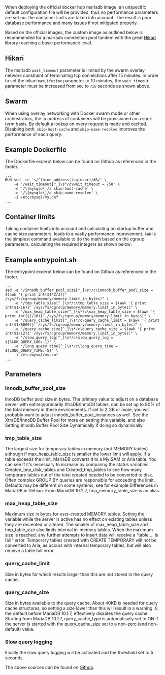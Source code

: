 When deploying the official docker hub mariadb image, an unspecific default configuration file will be provided, thus no performance parameters are set nor the container limits are taken into account. The result is poor database performance and many issues if not mitigated properly.

Based on the official images, the custom image as outlined below is recommended for a mariadb connection pool tandem with the great [Hikari](https://github.com/brettwooldridge/HikariCP) library reaching a basic performance level.

## Hikari
The mariadb `wait_timeout` parameter is limited by the swarm overlay network constraint of terminating tcp connections after 15 minutes. In order to set the hikari `maxLifetime` parameter to 10 minutes, the `wait_timeout` parameter must be increased from `600` to `750` seconds as shown above.

## Swarm
When using overlay networking with Docker swarm mode or other orchestrators, the ip address of containers will be provisioned on a short term basis. By default a lookup on every request is made and cached. Disabling both, `skip-host-cache` and `skip-name-resolve` improves the performance of each query.

## Example Dockerfile
The Dockerfile excerpt below can be found on Github as referenced in the footer.
```
...
RUN sed -re 's/^(bind-address|log|user)/#&/' \
    -e '/wait_timeout[^_]\s*/c\wait_timeout = 750' \
    -e '/\[mysqld\]/a skip-host-cache' \
    -e '/\[mysqld\]/a skip-name-resolve' \
    -i /etc/mysql/my.cnf
...
```

## Container limits
Taking container limits into account and calculating on startup buffer and cache size parameters, leads to a vastly performance improvement. `AWK` is the simplest command available to do the math based on the cgroup parameters, calculating the required integers as shown below:

## Example entrypoint.sh
The entrypoint excerpt below can be found on Github as referenced in the footer.
```
...
sed -e "/innodb_buffer_pool_size[^_]\s*/c\innodb_buffer_pool_size = $(awk '{ print int($1*2/3)}' /sys/fs/cgroup/memory/memory.limit_in_bytes)" \
    -e "/tmp_table_size[^_]\s*/c\tmp_table_size = $(awk '{ print int($1/16)}' /sys/fs/cgroup/memory/memory.limit_in_bytes)" \
    -e "/max_heap_table_size[^_]\s*/c\max_heap_table_size = $(awk '{ print int($1/16)}' /sys/fs/cgroup/memory/memory.limit_in_bytes)" \
    -e "/query_cache_limit[^_]\s*/c\query_cache_limit = $(awk '{ print int($1/6000)}' /sys/fs/cgroup/memory/memory.limit_in_bytes)" \
    -e "/query_cache_size[^_]\s*/c\query_cache_size = $(awk '{ print int($1/12)}' /sys/fs/cgroup/memory/memory.limit_in_bytes)" \
    -e "/slow_query_log[^_]\s*/c\slow_query_log = ${SLOW_QUERY_LOG:-1}" \
    -e "/long_query_time[^_]\s*/c\long_query_time = ${LONG_QUERY_TIME:-5}" \
    -i /etc/mysql/my.cnf
...
```
## Parameters

### innodb_buffer_pool_size
InnoDB buffer pool size in bytes. The primary value to adjust on a database server with entirely/primarily XtraDB/InnoDB tables, can be set up to 80% of the total memory in these environments. If set to 2 GB or more, you will probably want to adjust innodb_buffer_pool_instances as well. See the XtraDB/InnoDB Buffer Pool for more on setting this variable, and also Setting Innodb Buffer Pool Size Dynamically if doing so dynamically.

### tmp_table_size
The largest size for temporary tables in memory (not MEMORY tables) although if max_heap_table_size is smaller the lower limit will apply. If a table exceeds the limit, MariaDB converts it to a MyISAM or Aria table. You can see if it's necessary to increase by comparing the status variables Created_tmp_disk_tables and Created_tmp_tables to see how many temporary tables out of the total created needed to be converted to disk. Often complex GROUP BY queries are responsible for exceeding the limit. Defaults may be different on some systems, see for example Differences in MariaDB in Debian. From MariaDB 10.2.7, tmp_memory_table_size is an alias.

### max_heap_table_size
Maximum size in bytes for user-created MEMORY tables. Setting the variable while the server is active has no effect on existing tables unless they are recreated or altered. The smaller of max_heap_table_size and tmp_table_size also limits internal in-memory tables. When the maximum size is reached, any further attempts to insert data will receive a "table ... is full" error. Temporary tables created with CREATE TEMPORARY will not be converted to Aria, as occurs with internal temporary tables, but will also receive a table full error.

### query_cache_limit
Size in bytes for which results larger than this are not stored in the query cache.

### query_cache_size
Size in bytes available to the query cache. About 40KB is needed for query cache structures, so setting a size lower than this will result in a warning. 0, the default before MariaDB 10.1.7, effectively disables the query cache. Starting from MariaDB 10.1.7, query_cache_type is automatically set to ON if the server is started with the query_cache_size set to a non-zero (and non-default) value.

### Slow query logging
Finally the slow query logging will be activated and the threshold set to 5 seconds.

The above sources can be found on [Github](https://github.com/flavioaiello/mariadb).
